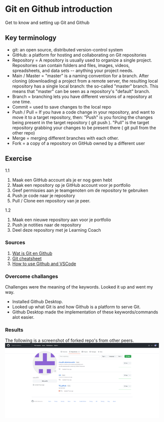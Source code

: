 # Git en Github introduction
Get to know and setting up Git and Github

## Key terminology
- git: an open source, distributed version-control system 
- GitHub: a platform for hosting and collaborating on Git repositories 
- Repository = A repository is usually used to organize a single project. Repositories can contain folders and files, images, videos, spreadsheets, and data sets -- anything your project needs.
- Main / Master = "master" is a naming convention for a branch. After cloning (downloading) a project from a remote server, the resulting local repository has a single local branch: the so-called "master" branch. This means that "master" can be seen as a repository's "default" branch.
- Branch = branching lets you have different versions of a repository at one time.
- Commit = used to save changes to the local repo
- Push / Pull = If you have a code change in your repository, and want to move it to a target repository, then: "Push" is you forcing the changes being present in the target repository ( git push ). "Pull" is the target repository grabbing your changes to be present there ( git pull from the other repo)
- Merge = merging different branches with each other.
- Fork = a copy of a repository on GitHub owned by a different user


## Exercise
1.1 
1. Maak een GitHub account als je er nog geen hebt
2. Maak een repository op je GitHub account voor je portfolio
3. Geef permissies aan je teamgenoten om de repository te gebruiken
4. Push je code naar je repository
5. Pull / Clone een repository van je peer.

1.2
1. Maak een nieuwe repository aan voor je portfolio
2. Push je notities naar de repository
3. Deel deze repository met je Learning Coach


### Sources
1. [Wat is Git en Github](https://kinsta.com/nl/kennisbank/git-vs-github/)
2. [Git cheatsheet](https://training.github.com/downloads/github-git-cheat-sheet/)
3. [How to use Github and VSCode](https://www.youtube.com/watch?v=3Tn58KQvWtU)

### Overcome challanges
Challenges were the meaning of the keywords. Looked it up and went my way. 
- Installed Github Desktop.
- Looked up what Git is and how Github is a platform to serve Git. 
- Github Desktop made the implementation of these keywords/commands alot easier. 

### Results
The following is a screenshot of forked repo's from other peers. 
![screenshot of clone repo](../00_includes/proofCloneRepo.png)


